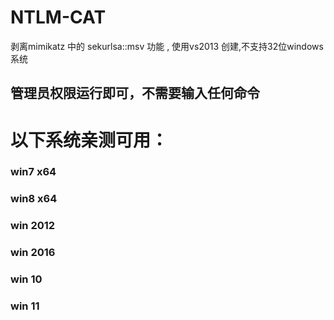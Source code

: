 # NTLM-CAT
剥离mimikatz 中的 sekurlsa::msv 功能 , 使用vs2013 创建,不支持32位windows 系统
## 管理员权限运行即可，不需要输入任何命令
# 以下系统亲测可用：
### win7 x64
### win8 x64
### win 2012
### win 2016
### win 10
### win 11

